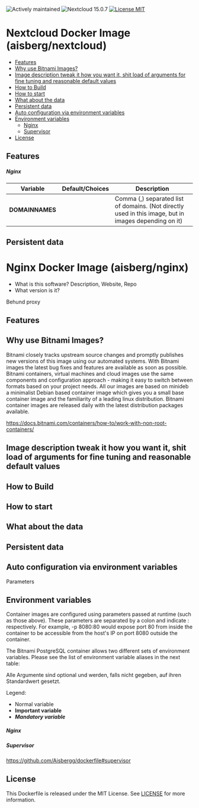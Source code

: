 ![Actively maintained](https://img.shields.io/maintenance/yes/2019.svg) ![Nextcloud 15.0.7](https://img.shields.io/badge/Nextcloud-15.0.7-brightgreen.svg) [![License MIT](https://img.shields.io/badge/license-MIT-blue.svg)](../LICENSE)

# Nextcloud Docker Image (aisberg/nextcloud)


<!-- TOC depthFrom:2 depthTo:6 withLinks:1 updateOnSave:1 orderedList:0 -->

- [Features](#features)
- [Why use Bitnami Images?](#why-use-bitnami-images)
- [Image description tweak it how you want it, shit load of arguments for fine tuning and reasonable default values](#image-description-tweak-it-how-you-want-it-shit-load-of-arguments-for-fine-tuning-and-reasonable-default-values)
- [How to Build](#how-to-build)
- [How to start](#how-to-start)
- [What about the data](#what-about-the-data)
- [Persistent data](#persistent-data)
- [Auto configuration via environment variables](#auto-configuration-via-environment-variables)
- [Environment variables](#environment-variables)
	- [Nginx](#nginx)
	- [Supervisor](#supervisor)
- [License](#license)

<!-- /TOC -->

## Features



##### Nginx

Variable | Default/Choices | Description |
----------|-------------|--------
**DOMAINNAMES** |  | Comma (,) separated list of domains. (Not directly used in this image, but in images depending on it)

## Persistent data


# Nginx Docker Image (aisberg/nginx)

- What is this software? Description, Website, Repo
- What version is it?

Behund proxy



## Features

## Why use Bitnami Images?

Bitnami closely tracks upstream source changes and promptly publishes new versions of this image using our automated systems.
With Bitnami images the latest bug fixes and features are available as soon as possible.
Bitnami containers, virtual machines and cloud images use the same components and configuration approach - making it easy to switch between formats based on your project needs.
All our images are based on minideb a minimalist Debian based container image which gives you a small base container image and the familiarity of a leading linux distribution.
Bitnami container images are released daily with the latest distribution packages available.


https://docs.bitnami.com/containers/how-to/work-with-non-root-containers/


## Image description tweak it how you want it, shit load of arguments for fine tuning and reasonable default values

## How to Build
## How to start
## What about the data

## Persistent data


## Auto configuration via environment variables
Parameters

## Environment variables

Container images are configured using parameters passed at runtime (such as those above). These parameters are separated by a colon and indicate <external>:<internal> respectively. For example, -p 8080:80 would expose port 80 from inside the container to be accessible from the host's IP on port 8080 outside the container.

The Bitnami PostgreSQL container allows two different sets of environment variables. Please see the list of environment variable aliases in the next table:

Alle Argumente sind optional und werden, falls nicht gegeben, auf ihren Standardwert gesetzt.

Legend:

* Normal variable
* **Important variable**
* **_Mandatory variable_**

##### Nginx



##### Supervisor
https://github.com/Aisbergg/dockerfile#supervisor

## License
This Dockerfile is released under the MIT License. See [LICENSE](../LICENSE) for more information.
